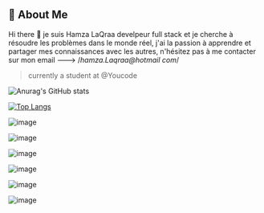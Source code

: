 
## 🚀 About Me
Hi there 👋
   je suis Hamza LaQraa develpeur full stack et je cherche à résoudre les problèmes dans le monde réel, j'ai la passion à apprendre et partager mes connaissances avec les autres, n'hésitez pas à me contacter sur mon email ---> /*hamza.Laqraa@hotmail com*/
   
> currently a student at @Youcode


![Anurag's GitHub stats](https://github-readme-stats.vercel.app/api?username=Hamzacos&show_icons=true&theme=radical)


[![Top Langs](https://github-readme-stats.vercel.app/api/top-langs/?username=Hamzacos&layout=compact)](https://github.com/anuraghazra/github-readme-stats)


![image](https://img.shields.io/badge/Kibana-005571?style=for-the-badge&logo=Kibana&logoColor=white)


![image](https://img.shields.io/badge/Blogger-FF5722?style=for-the-badge&logo=blogger&logoColor=white)


![image](https://img.shields.io/badge/dev.to-0A0A0A?style=for-the-badge&logo=devdotto&logoColor=white)


![image](https://img.shields.io/badge/Cloudflare-F38020?style=for-the-badge&logo=Cloudflare&logoColor=white)


![image](https://img.shields.io/badge/MySQL-005C84?style=for-the-badge&logo=mysql&logoColor=white})



![image](https://img.shields.io/badge/Adobe%20XD-470137?style=for-the-badge&logo=Adobe%20XD&logoColor=#FF61F6)




